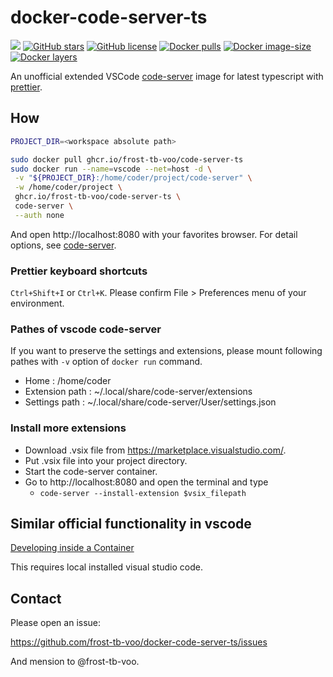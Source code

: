 # docker-code-server-ts
[![](https://img.shields.io/travis/frost-tb-voo/docker-code-server-ts/master.svg?style=flat-square)](https://travis-ci.org/frost-tb-voo/docker-code-server-ts/)
[![GitHub stars](https://img.shields.io/github/stars/frost-tb-voo/docker-code-server-ts.svg?style=flat-square)](https://github.com/frost-tb-voo/docker-code-server-ts/stargazers)
[![GitHub license](https://img.shields.io/github/license/frost-tb-voo/docker-code-server-ts.svg?style=flat-square)](https://github.com/frost-tb-voo/docker-code-server-ts/blob/master/LICENSE)
[![Docker pulls](https://img.shields.io/docker/pulls/novsyama/code-server-ts.svg?style=flat-square)](https://hub.docker.com/r/novsyama/code-server-ts)
[![Docker image-size](https://img.shields.io/docker/image-size/novsyama/code-server-ts/latest?style=flat-square)](https://hub.docker.com/r/novsyama/code-server-ts)
[![Docker layers](https://img.shields.io/microbadger/layers/novsyama/code-server-ts.svg?style=flat-square)](https://microbadger.com/images/novsyama/code-server-ts)

An unofficial extended VSCode [code-server](https://github.com/cdr/code-server) image for latest typescript with [prettier](https://github.com/prettier/prettier-vscode).

## How

```bash
PROJECT_DIR=<workspace absolute path>

sudo docker pull ghcr.io/frost-tb-voo/code-server-ts
sudo docker run --name=vscode --net=host -d \
 -v "${PROJECT_DIR}:/home/coder/project/code-server" \
 -w /home/coder/project \
 ghcr.io/frost-tb-voo/code-server-ts \
 code-server \
 --auth none
```

And open http://localhost:8080 with your favorites browser.
For detail options, see [code-server](https://github.com/cdr/code-server).

### Prettier keyboard shortcuts
`Ctrl+Shift+I` or `Ctrl+K`.
Please confirm File > Preferences menu of your environment.

### Pathes of vscode code-server
If you want to preserve the settings and extensions, please mount following pathes with `-v` option of `docker run` command.

- Home : /home/coder
- Extension path : ~/.local/share/code-server/extensions
- Settings path : ~/.local/share/code-server/User/settings.json

### Install more extensions
- Download .vsix file from https://marketplace.visualstudio.com/.
- Put .vsix file into your project directory.
- Start the code-server container.
- Go to http://localhost:8080 and open the terminal and type
  - `code-server --install-extension $vsix_filepath`

## Similar official functionality in vscode
[Developing inside a Container](https://code.visualstudio.com/docs/remote/containers)

This requires local installed visual studio code.

## Contact
Please open an issue:

https://github.com/frost-tb-voo/docker-code-server-ts/issues

And mension to @frost-tb-voo.
